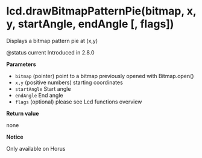 # lcd.drawBitmapPatternPie(bitmap, x, y, startAngle, endAngle \[, flags])

Displays a bitmap pattern pie at (x,y)

@status current Introduced in 2.8.0

**Parameters**

* `bitmap` (pointer) point to a bitmap previously opened with Bitmap.open()
* `x,y` (positive numbers) starting coordinates
* `startAngle` Start angle
* `endAngle` End angle
* `flags` (optional) please see Lcd functions overview

**Return value**

none

**Notice**

Only available on Horus
